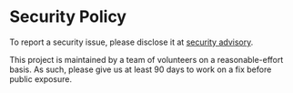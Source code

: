 # Security Policy

To report a security issue, please disclose it at [security advisory](https://github.com/KhronosGroup/glslang/security/advisories/new).

This project is maintained by a team of volunteers on a reasonable-effort basis. As
such, please give us at least 90 days to work on a fix before public exposure.
